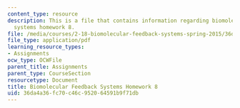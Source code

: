 ```yaml
---
content_type: resource
description: This is a file that contains information regarding biomolecular feedback
  systems homework 8.
file: /media/courses/2-18-biomolecular-feedback-systems-spring-2015/36da4a36fc70c46c952064591b9f71db_MIT2_18S15_Homework_8.pdf
file_type: application/pdf
learning_resource_types:
- Assignments
ocw_type: OCWFile
parent_title: Assignments
parent_type: CourseSection
resourcetype: Document
title: Biomolecular Feedback Systems Homework 8
uid: 36da4a36-fc70-c46c-9520-64591b9f71db
---
```


